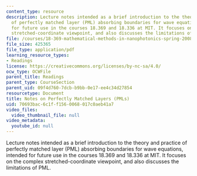 ```yaml
---
content_type: resource
description: Lecture notes intended as a brief introduction to the theory and practice
  of perfectly matched layer (PML) absorbing boundaries for wave equations, intended
  for future use in the courses 18.369 and 18.336 at MIT. It focuses on the complex
  stretched-coordinate viewpoint, and also discusses the limitations of PML.
file: /courses/18-369-mathematical-methods-in-nanophotonics-spring-2008/70693bac6c1ff1560068017c0aeb41a7_pml.pdf
file_size: 425365
file_type: application/pdf
learning_resource_types:
- Readings
license: https://creativecommons.org/licenses/by-nc-sa/4.0/
ocw_type: OCWFile
parent_title: Readings
parent_type: CourseSection
parent_uid: 09f4d760-7dcb-b9bb-0e17-ee4c34d27854
resourcetype: Document
title: Notes on Perfectly Matched Layers (PMLs)
uid: 70693bac-6c1f-f156-0068-017c0aeb41a7
video_files:
  video_thumbnail_file: null
video_metadata:
  youtube_id: null
---
```

Lecture notes intended as a brief introduction to the theory and practice of perfectly matched layer (PML) absorbing boundaries for wave equations, intended for future use in the courses 18.369 and 18.336 at MIT. It focuses on the complex stretched-coordinate viewpoint, and also discusses the limitations of PML.